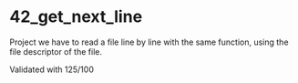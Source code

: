 # 42_get_next_line

Project we have to read a file line by line with the same function, using the file descriptor of the file.

Validated with 125/100
